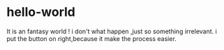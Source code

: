 # hello-world
It is an fantasy world !
i don't what happen ,just so something irrelevant.
i put the button on right,because it make the process easier.
